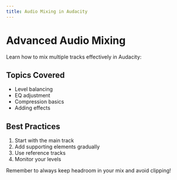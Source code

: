 ```yaml
---
title: Audio Mixing in Audacity
---
```


# Advanced Audio Mixing

Learn how to mix multiple tracks effectively in Audacity:

## Topics Covered

- Level balancing
- EQ adjustment
- Compression basics
- Adding effects

## Best Practices

1. Start with the main track
2. Add supporting elements gradually
3. Use reference tracks
4. Monitor your levels

Remember to always keep headroom in your mix and avoid clipping!
